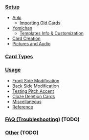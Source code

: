 
### [Setup](setup)
* [Anki](setup#anki-setup)
    * [Importing Old Cards](importing)
* [Yomichan](setup#yomichan-setup)
    * [Templates Info & Customization](yomichantemplates)
* [Card Creation](setup#creating-the-cards)
* [Pictures and Audio](setup#automating-pictures-and-sentence-audio)


<!--

Card Types:
- assumption: pitch accent turned off
    - all details will be covered in pitch accent section if necessary

* vocab card
* sentence card
* hybrid card
    * hover vocab card
    * click vocab card
    * hover sentence card
    * click sentence card
* targetted sentence card
    - TSC + hybrid cards
* summary

* motivation for each card type

* conclusion

-->

### [Card Types](cardtypes)


<!--

Usage:
* Definitions

* Card Types
    - summarize vocab / sentence cards
    - link to new page

* User Interface Summary
    - user interface for: vocab / sentence card with no PA info shown
    - diagram:
        - info circle
        - frequency list
        - version
        - tested content (sentence should be quoted 「」)
            - link to options
        - front side separator by a line
        - word / sentence audio
        - collapsable fields
    - info circle (hover)
    - info circle (error picture, say, if options not found)
    - zoomable picture (gif)
    - hoverable furigana (gif)
    - collapsable fields (gif)
    - keybinds (gif)

* User Interface Summary (Android)
    - TODO
    - line breaks removed by default on altdisplay
    - position of picture, frequency lists, etc.

* Modifying the Front Side
    - prerequisite information: formatting of disply sentence
        - link to options
    - alt display
        - as alternative to override everything above at will
        - note that for hybrid cards: alt-display affects the sentence only
            - modify `Word` field if necessary
    - furigana alt display
    - hints
    - hintnothidden

* Modifying the back side
    - primary definition:
        - bold for highlighting
        - furigana enabled
    - bold pitch accent to make smaller (lol)
    - additional notes

* Modifying other aspects of the card
    - key field
    - comment

* Testing Pitch Accent
    - additions to user interface
        - PA indicator & levels of pitch accent
        - play button / show full sentence
        - full sentence
        - quotes can be colored (default to true on android)
    - separate cards

* options
    - how to access
    - most should be self explanatory tbh
    - keybinds
    - sentence
    - quotes


* Cloze Deletion Cards

-->

### [Usage](usage)
* [Front Side Modification](usage#modifying-the-front-side)
* [Back Side Modification](usage#modifying-the-back-side)
* [Testing Pitch Accent](usage#testing-pitch-accent)
* [Cloze Deletion Cards](usage#cloze-deletion-cards)
* [Miscellaneous](usage#miscellaneous-notes)
* [Reference](usage#anki-field-reference)


### [FAQ (Troubleshooting)](faq) (TODO)

### [Other](other) (TODO)
